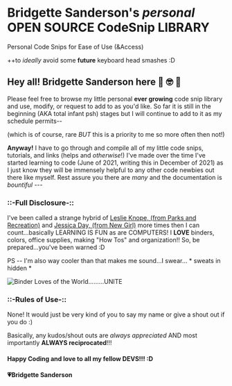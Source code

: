 # Bridgette Sanderson's *personal* **OPEN SOURCE CodeSnip LIBRARY** 

Personal Code Snips for Ease of Use (&Access) 

++to *ideally* avoid some **future** keyboard head smashes :D


## Hey all! Bridgette Sanderson here 🥸 🤓 😬

Please feel free to browse my little personal **ever growing** code snip library and use, modify, or request to add to as you'd like. So far it is still in the beginning (AKA total infant psh) stages but I will continue to add to it as my schedule permits-- 

(which is of course, rare *BUT* this is a priority to me so more often then not!) 


**Anyway!** I have to go through and compile all of my little code snips, tutorials, and links (helps and *otherwise*!) I've made over the time I've started learning to code (June of 2021, writing this in December of 2021) as I just know they will be immensely helpful to any other code newbies out there like myself. Rest assure you there are *many* and the documentation is *bountiful* --- 

### ::-Full Disclosure-::
I've been called a strange hybrid of [Leslie Knope, (from Parks and Recreation)](https://en.wikipedia.org/wiki/Leslie_Knope) and [Jessica Day, (from New Girl)](https://en.wikipedia.org/wiki/Jessica_Day_(New_Girl)) more times then I can count...basically LEARNING IS FUN as are COMPUTERS! I **LOVE** binders, colors, office supplies, making "How Tos" and organization!! So, be prepared...you've been warned :D 

PS -- I'm also way cooler than that makes me sound...I swear... * sweats in hidden * 

![Binder Loves of the World.........UNITE](https://user-images.githubusercontent.com/87204074/145253916-4c582d29-ee1c-41a0-9fdc-d96caaf58751.gif)


### ::-Rules of Use-::
None! It would just be very kind of you to say my name or give a shout out if you do :) 

Basically, any kudos/shout outs are *always appreciated* AND most importantly **ALWAYS reciprocated**!!! 



#### Happy Coding and love to all my fellow DEVS!!! :D
        
#### 💗Bridgette Sanderson
